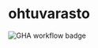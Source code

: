 # ohtuvarasto
![GHA workflow badge](https://github.com/<OWNER>/<REPOSITORY>/actions/workflows/<WORKFLOW_FILE>/badge.svg)
